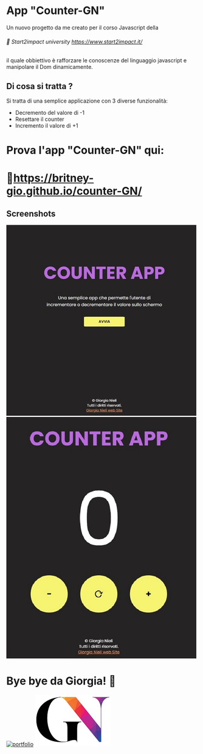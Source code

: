 
# App "Counter-GN"

Un nuovo progetto da me creato per il corso Javascript della 
###### 🔗 Start2impact university https://www.start2impact.it/

il quale obbiettivo è rafforzare le conoscenze del linguaggio javascript e manipolare il Dom dinamicamente.



## Di cosa si tratta ?
Si tratta di una semplice applicazione con 3 diverse funzionalità:
- Decremento del valore di -1
- Resettare il counter
- Incremento il valore di +1

# Prova l'app "Counter-GN" qui:
# 🔗https://britney-gio.github.io/counter-GN/


## Screenshots

![App Screenshot](/img/pag1.jpg)
![App Screenshot](/img/pag2.jpg)


# Bye bye da Giorgia! 👋
[![portfolio](https://img.shields.io/badge/my_portfolio-000?style=for-the-badge&logo=ko-fi&logoColor=white)](https://britney-gio.github.io/)
![Logo](/img/gn.jpg)



